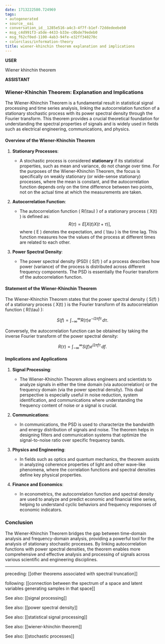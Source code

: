 ```yaml
---
date: 1713222580.724969
tags:
- autogenerated
- source__oai
- conversation_id__1285e516-a4c3-4f7f-b1ef-72ddedeebeb0
- msg_c4d991f3-a5de-4433-b33e-c0bde79edeb0
- msg_f62cf0ed-1100-4ab3-94fe-e32ff340270c
- colorclass/information-theory
title: wiener-khinchin theorem explanation and implications
---
```


**USER**

Wiener khinchin theorem


**ASSISTANT**

### Wiener-Khinchin Theorem: Explanation and Implications

The Wiener-Khinchin Theorem is a fundamental result in statistical signal processing and time series analysis, linking the autocorrelation function of a stationary stochastic process with its power spectral density through the Fourier transform. This theorem provides a crucial theoretical foundation for understanding the spectral properties of signals and is widely used in fields such as electrical engineering, communications, and physics.

#### Overview of the Wiener-Khinchin Theorem

1. **Stationary Processes**:
   - A stochastic process is considered **stationary** if its statistical properties, such as mean and variance, do not change over time. For the purposes of the Wiener-Khinchin Theorem, the focus is specifically on weakly stationary (or wide-sense stationary) processes, where the mean is constant, and the autocorrelation function depends only on the time difference between two points, not on the actual time at which the measurements are taken.

2. **Autocorrelation Function**:
   - The autocorrelation function \( R(\tau) \) of a stationary process \( X(t) \) is defined as:
     $$
     R(\tau) = E[X(t) X(t+\tau)],
     $$
     where \( E \) denotes the expectation, and \( \tau \) is the time lag. This function measures how the values of the process at different times are related to each other.

3. **Power Spectral Density**:
   - The power spectral density (PSD) \( S(f) \) of a process describes how power (variance) of the process is distributed across different frequency components. The PSD is essentially the Fourier transform of the autocorrelation function.

#### Statement of the Wiener-Khinchin Theorem

The Wiener-Khinchin Theorem states that the power spectral density \( S(f) \) of a stationary process \( X(t) \) is the Fourier transform of its autocorrelation function \( R(\tau) \):

$$
S(f) = \int_{-\infty}^\infty R(\tau) e^{-i 2\pi f \tau} \, d\tau.
$$

Conversely, the autocorrelation function can be obtained by taking the inverse Fourier transform of the power spectral density:

$$
R(\tau) = \int_{-\infty}^\infty S(f) e^{i 2\pi f \tau} \, df.
$$

#### Implications and Applications

1. **Signal Processing**:
   - The Wiener-Khinchin Theorem allows engineers and scientists to analyze signals in either the time domain (via autocorrelation) or the frequency domain (via the power spectral density). This dual perspective is especially useful in noise reduction, system identification, and communications where understanding the frequency content of noise or a signal is crucial.

2. **Communications**:
   - In communications, the PSD is used to characterize the bandwidth and energy distribution of signals and noise. The theorem helps in designing filters and communication systems that optimize the signal-to-noise ratio over specific frequency bands.

3. **Physics and Engineering**:
   - In fields such as optics and quantum mechanics, the theorem assists in analyzing coherence properties of light and other wave-like phenomena, where the correlation functions and spectral densities define key physical properties.

4. **Finance and Economics**:
   - In econometrics, the autocorrelation function and spectral density are used to analyze and predict economic and financial time series, helping to understand cyclic behaviors and frequency responses of economic indicators.

### Conclusion

The Wiener-Khinchin Theorem bridges the gap between time-domain analysis and frequency-domain analysis, providing a powerful tool for the analysis of stationary stochastic processes. By linking autocorrelation functions with power spectral densities, the theorem enables more comprehensive and effective analysis and processing of signals across various scientific and engineering disciplines.


---

preceding: [[other theorems associated with spectral truncation]]  


following: [[connection between the spectrum of a space and latent variables generating samples in that space]]

See also: [[signal processing]]


See also: [[power spectral density]]


See also: [[statistical signal processing]]


See also: [[wiener-khinchin theorem]]


See also: [[stochastic processes]]